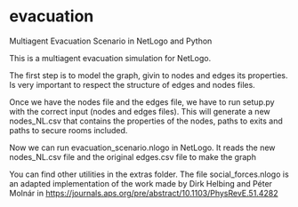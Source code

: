 # evacuation
Multiagent Evacuation Scenario in NetLogo and Python

This is a multiagent evacuation simulation for NetLogo.

The first step is to model the graph, givin  to nodes and edges its properties.
Is very important to respect the structure of edges and nodes files.

Once we have the nodes file and the edges file, we have to run setup.py with the correct input (nodes and edges files). This will generate a new nodes_NL.csv that contains the properties of the nodes, paths to exits and paths to secure rooms included.

Now we can run evacuation_scenario.nlogo in NetLogo. It reads the new nodes_NL.csv file and the original edges.csv file to make the graph


You can find other utilities in the extras folder.
The file social_forces.nlogo is an adapted implementation of the work made by Dirk Helbing and Péter Molnár in https://journals.aps.org/pre/abstract/10.1103/PhysRevE.51.4282 
